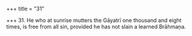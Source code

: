 +++
title = "31"

+++
31. He who at sunrise mutters the Gāyatrī one thousand and eight times, is free from all sin, provided he has not slain a learned Brāhmaṇa.
